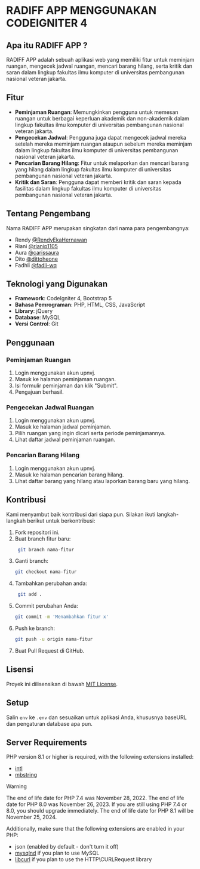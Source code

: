 # RADIFF APP MENGGUNAKAN CODEIGNITER 4

## Apa itu RADIFF APP ?

RADIFF APP adalah sebuah aplikasi web yang memiliki fitur untuk meminjam ruangan, mengecek jadwal ruangan, mencari barang hilang, serta kritik dan saran dalam lingkup fakultas ilmu komputer di universitas pembangunan nasional veteran jakarta.

## Fitur

- **Peminjaman Ruangan**: Memungkinkan pengguna untuk memesan ruangan untuk berbagai keperluan akademik dan non-akademik dalam lingkup fakultas ilmu komputer di universitas pembangunan nasional veteran jakarta.
- **Pengecekan Jadwal**: Pengguna juga dapat mengecek jadwal mereka setelah mereka meminjam ruangan ataupun sebelum mereka meminjam dalam lingkup fakultas ilmu komputer di universitas pembangunan nasional veteran jakarta.
- **Pencarian Barang Hilang**: Fitur untuk melaporkan dan mencari barang yang hilang dalam lingkup fakultas ilmu komputer di universitas pembangunan nasional veteran jakarta.
- **Kritik dan Saran**: Pengguna dapat memberi kritik dan saran kepada fasilitas dalam lingkup fakultas ilmu komputer di universitas pembangunan nasional veteran jakarta.

## Tentang Pengembang

Nama RADIFF APP merupakan singkatan dari nama para pengembangnya:
- Rendy [@RendyEkaHernawan](https://github.com/RendyEkaHernawan)
- Riani [@rianip1105](https://github.com/rianip1105)
- Aura [@carissaura](https://github.com/carissaura)
- Dito [@dittoheone](https://github.com/dittoheone)
- Fadhli [@fadli-wq](https://github.com/fadli-wq)

## Teknologi yang Digunakan

- **Framework**: CodeIgniter 4, Bootstrap 5
- **Bahasa Pemrograman**: PHP, HTML, CSS, JavaScript
- **Library**: jQuery
- **Database**: MySQL
- **Versi Control**: Git

## Penggunaan

### Peminjaman Ruangan

1. Login menggunakan akun upnvj.
2. Masuk ke halaman peminjaman ruangan.
3. Isi formulir peminjaman dan klik "Submit".
4. Pengajuan berhasil.

### Pengecekan Jadwal Ruangan
1. Login menggunakan akun upnvj.
2. Masuk ke halaman jadwal peminjaman.
3. Pilih ruangan yang ingin dicari serta periode peminjamannya.
4. Lihat daftar jadwal peminjaman ruangan.

### Pencarian Barang Hilang
1. Login menggunakan akun upnvj.
2. Masuk ke halaman pencarian barang hilang.
3. Lihat daftar barang yang hilang atau laporkan barang baru yang hilang.

## Kontribusi

Kami menyambut baik kontribusi dari siapa pun. Silakan ikuti langkah-langkah berikut untuk berkontribusi:

1. Fork repositori ini.
2. Buat branch fitur baru:
   ```bash
    git branch nama-fitur
    ```
4. Ganti branch:
    ```bash
    git checkout nama-fitur
    ```
5. Tambahkan perubahan anda:
   ```bash
    git add .
    ```
7. Commit perubahan Anda:
    ```bash
    git commit -m 'Menambahkan fitur x'
    ```
8. Push ke branch:
    ```bash
    git push -u origin nama-fitur
    ```
9. Buat Pull Request di GitHub.

## Lisensi

Proyek ini dilisensikan di bawah [MIT License](LICENSE).

## Setup

Salin `env` ke `.env` dan sesuaikan untuk aplikasi Anda, khususnya baseURL
dan pengaturan database apa pun.


## Server Requirements

PHP version 8.1 or higher is required, with the following extensions installed:

- [intl](http://php.net/manual/en/intl.requirements.php)
- [mbstring](http://php.net/manual/en/mbstring.installation.php)

> [!WARNING]
> The end of life date for PHP 7.4 was November 28, 2022.
> The end of life date for PHP 8.0 was November 26, 2023.
> If you are still using PHP 7.4 or 8.0, you should upgrade immediately.
> The end of life date for PHP 8.1 will be November 25, 2024.

Additionally, make sure that the following extensions are enabled in your PHP:

- json (enabled by default - don't turn it off)
- [mysqlnd](http://php.net/manual/en/mysqlnd.install.php) if you plan to use MySQL
- [libcurl](http://php.net/manual/en/curl.requirements.php) if you plan to use the HTTP\CURLRequest library

